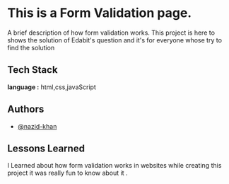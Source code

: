 # This is a Form Validation page.

A brief description of how form validation works. 
This project is here to shows the solution of Edabit's question and 
it's for everyone whose try to find the solution


## Tech Stack

**language :** html,css,javaScript




## Authors

- [@nazid-khan](https://github.com/nazid-khan)



## Lessons Learned

I Learned about how form validation works in websites while creating this project it was really fun to know about it . 
